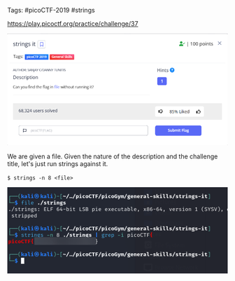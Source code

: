 Tags: #picoCTF-2019 #strings

https://play.picoctf.org/practice/challenge/37

![](../../../../_attachments/Pasted%20image%2020240425230833.png)

We are given a file. Given the nature of the description and the challenge title, let's just run strings against it.

`$ strings -n 8 <file>`

![](../../../../_attachments/Pasted%20image%2020240425231111.png)


